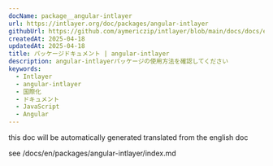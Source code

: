 ```yaml
---
docName: package__angular-intlayer
url: https://intlayer.org/doc/packages/angular-intlayer
githubUrl: https://github.com/aymericzip/intlayer/blob/main/docs/docs/en/packages/angular-intlayer/index.md
createdAt: 2025-04-18
updatedAt: 2025-04-18
title: パッケージドキュメント | angular-intlayer
description: angular-intlayerパッケージの使用方法を確認してください
keywords:
  - Intlayer
  - angular-intlayer
  - 国際化
  - ドキュメント
  - JavaScript
  - Angular
---
```


this doc will be automatically generated translated from the english doc

see /docs/en/packages/angular-intlayer/index.md
